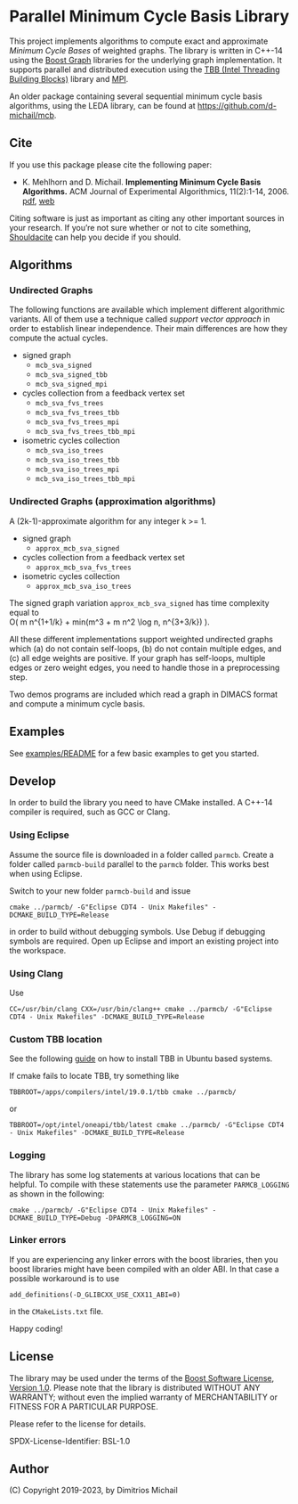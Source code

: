 
# Parallel Minimum Cycle Basis Library

This project implements algorithms to compute exact and approximate *Minimum Cycle Bases* of weighted graphs. 
The library is written in C++-14 using the [Boost Graph](https://www.boost.org/) libraries for the underlying
graph implementation. It supports parallel and distributed execution using the
[TBB (Intel Threading Building Blocks)](https://software.intel.com/en-us/tbb) library
and [MPI](https://www.mpi-forum.org/).

An older package containing several sequential minimum cycle basis algorithms, using the LEDA library, can 
be found at https://github.com/d-michail/mcb.

## Cite

If you use this package please cite the following paper:

- K. Mehlhorn and D. Michail.
   **Implementing Minimum Cycle Basis Algorithms.**
   ACM Journal of Experimental Algorithmics, 11(2):1-14, 2006.
   <i class="far fa-file-pdf"></i> [pdf](https://d-michail.github.io/assets/papers/implMCBjournal.pdf),
   <i class="fas fa-link"></i> [web](https://portal.acm.org/citation.cfm?id=1187436.1216582)

Citing software is just as important as citing any other important sources in your research.
If you’re not sure whether or not to cite something, [Shouldacite](http://bit.ly/shouldacite) can help
you decide if you should.

## Algorithms

### Undirected Graphs

The following functions are available which implement different algorithmic variants. All of them use a technique
called _support vector approach_ in order to establish linear independence. Their main differences are how they
compute the actual cycles. 

- signed graph 
   * `mcb_sva_signed`
   * `mcb_sva_signed_tbb`  
   * `mcb_sva_signed_mpi`
- cycles collection from a feedback vertex set 
   * `mcb_sva_fvs_trees`
   * `mcb_sva_fvs_trees_tbb`
   * `mcb_sva_fvs_trees_mpi`
   * `mcb_sva_fvs_trees_tbb_mpi`
- isometric cycles collection
   * `mcb_sva_iso_trees`
   * `mcb_sva_iso_trees_tbb`
   * `mcb_sva_iso_trees_mpi`
   * `mcb_sva_iso_trees_tbb_mpi`

### Undirected Graphs (approximation algorithms)

A (2k-1)-approximate algorithm for any integer k >= 1. 

- signed graph
  * `approx_mcb_sva_signed`
- cycles collection from a feedback vertex set 
  * `approx_mcb_sva_fvs_trees`
- isometric cycles collection
  * `approx_mcb_sva_iso_trees`

The signed graph variation `approx_mcb_sva_signed`  has time complexity equal to  
O( m n^{1+1/k} + min(m^3 + m n^2 \log n, n^{3+3/k}) ).


All these different implementations support weighted undirected graphs which (a) do not contain self-loops, 
(b) do not contain multiple edges, and (c) all edge weights are positive. If your graph has self-loops, 
multiple edges or zero weight edges, you need to handle those in a preprocessing step.

Two demos programs are included which read a graph in DIMACS format and compute a minimum cycle basis.

## Examples

See [examples/README](examples/README.md) for a few basic examples to get you started.

## Develop

In order to build the library you need to have CMake installed. A C++-14 compiler is required, such as 
GCC or Clang.

### Using Eclipse

Assume the source file is downloaded in a folder called `parmcb`. Create a folder called `parmcb-build`
parallel to the `parmcb` folder. This works best when using Eclipse. 

Switch to your new folder `parmcb-build` and issue 

```
cmake ../parmcb/ -G"Eclipse CDT4 - Unix Makefiles" -DCMAKE_BUILD_TYPE=Release
```

in order to build without debugging symbols. Use Debug if debugging symbols are required.
Open up Eclipse and import an existing project into the workspace.

### Using Clang

Use 

```
CC=/usr/bin/clang CXX=/usr/bin/clang++ cmake ../parmcb/ -G"Eclipse CDT4 - Unix Makefiles" -DCMAKE_BUILD_TYPE=Release
```

### Custom TBB location 

See the following [guide](https://software.intel.com/en-us/articles/installing-intel-free-libs-and-python-apt-repo) 
on how to install TBB in Ubuntu based systems.

If cmake fails to locate TBB, try something like 

```
TBBROOT=/apps/compilers/intel/19.0.1/tbb cmake ../parmcb/
```

or 

```
TBBROOT=/opt/intel/oneapi/tbb/latest cmake ../parmcb/ -G"Eclipse CDT4 - Unix Makefiles" -DCMAKE_BUILD_TYPE=Release
```

### Logging

The library has some log statements at various locations that can be helpful. To compile with these statements 
use the parameter `PARMCB_LOGGING` as shown in the following:

```
cmake ../parmcb/ -G"Eclipse CDT4 - Unix Makefiles" -DCMAKE_BUILD_TYPE=Debug -DPARMCB_LOGGING=ON
```

### Linker errors

If you are experiencing any linker errors with the boost libraries, then you boost libraries
might have been compiled with an older ABI. In that case a possible workaround is to use 

```
add_definitions(-D_GLIBCXX_USE_CXX11_ABI=0)
```

in the `CMakeLists.txt` file.

Happy coding!

## License 

The library may be used under the terms of the [Boost Software License, Version 1.0](https://www.boost.org/LICENSE_1_0.txt). 
Please note that the library is distributed WITHOUT ANY WARRANTY; without even the implied warranty of MERCHANTABILITY or
FITNESS FOR A PARTICULAR PURPOSE.

Please refer to the license for details.

SPDX-License-Identifier: BSL-1.0

## Author

(C) Copyright 2019-2023, by Dimitrios Michail



